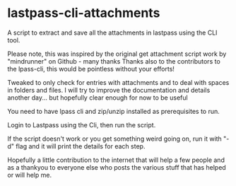# lastpass-cli-attachments
A script to extract and save all the attachments in lastpass using the CLI tool.

Please note, this was inspired by the original get attachment script work by "mindrunner" on Github - many thanks
Thanks also to the contributors to the lpass-cli, this would be pointless without your efforts!

Tweaked to only check for entries with attachments and to deal with spaces in folders and files.
I will try to improve the documentation and details another day... but hopefully clear enough for now to be useful

You need to have lpass cli and zip/unzip installed as prerequisites to run.

Login to Lastpass using the Cli, then run the script.

If the script doesn't work or you get something weird going on, run it with "-d" flag and it will print the details for each step.

Hopefully a little contribution to the internet that will help a few people and as a thankyou to everyone else who posts the various stuff that has helped or will help me. 
